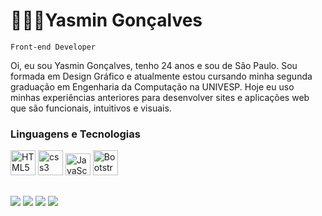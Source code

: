 # 👩🏻‍💻Yasmin Gonçalves

`Front-end Developer`

Oi, eu sou Yasmin Gonçalves, tenho 24 anos e sou de São Paulo. Sou formada em Design Gráfico e atualmente estou cursando minha segunda graduação em Engenharia da Computação na UNIVESP. Hoje eu uso minhas experiências anteriores para desenvolver sites e aplicações web que são funcionais, intuitivos e visuais.

### Linguagens e Tecnologias

<div style="display: inline_block">
    <img style="align: center" width="40" alt="HTML5" src="https://cdn.jsdelivr.net/gh/devicons/devicon@latest/icons/html5/html5-original-wordmark.svg"/>
    <img style="align: center" width="40" alt="css3" src="https://cdn.jsdelivr.net/gh/devicons/devicon@latest/icons/css3/css3-original-wordmark.svg" />
    <img style="align: center" height="35" width="40" alt="JavaScript" src="https://cdn.jsdelivr.net/gh/devicons/devicon@latest/icons/javascript/javascript-original.svg" />
    <img style="align: center" width="40" alt="Bootstrap" src="https://cdn.jsdelivr.net/gh/devicons/devicon@latest/icons/bootstrap/bootstrap-original.svg" />      
</div>

##

<div>
    <a href="https://github.com/yasmngoncalves" target="_blank"><img src="https://img.shields.io/badge/GitHub-100000?style=for-the-badge&logo=github&logoColor=white" target="_blank"></a>
    <a href="mailto:yasmngoncalves@gmail.com" target="_blank"><img src="https://img.shields.io/badge/Gmail-D14836?style=for-the-badge&logo=gmail&logoColor=white" target="_blank"></a>
    <a href="https://www.linkedin.com/in/yasmngoncalves/" target="_blank"><img src="https://img.shields.io/badge/LinkedIn-0077B5?style=for-the-badge&logo=linkedin&logoColor=white" target="_blank"></a>
    <a href="https://instagram.com/yasmndev" target="_blank"><img src="https://img.shields.io/badge/Instagram-E4405F?style=for-the-badge&logo=instagram&logoColor=white" target="_blank"></a>
</div>

